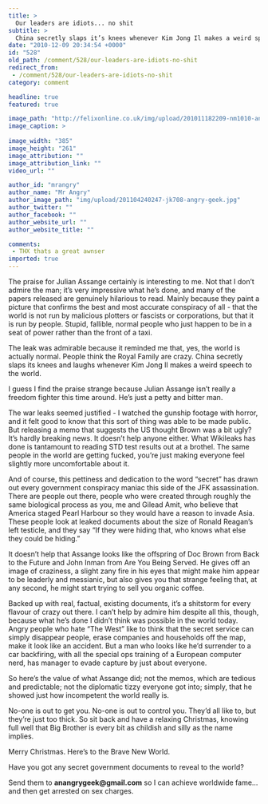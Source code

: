```yaml
---
title: >
  Our leaders are idiots... no shit
subtitle: >
  China secretly slaps it’s knees whenever Kim Jong Il makes a weird speech
date: "2010-12-09 20:34:54 +0000"
id: "528"
old_path: /comment/528/our-leaders-are-idiots-no-shit
redirect_from:
 - /comment/528/our-leaders-are-idiots-no-shit
category: comment

headline: true
featured: true

image_path: "http://felixonline.co.uk/img/upload/201011182209-nm1010-angrygee.jpg"
image_caption: >
  
image_width: "385"
image_height: "261"
image_attribution: ""
image_attribution_link: ""
video_url: ""

author_id: "mrangry"
author_name: "Mr Angry"
author_image_path: "img/upload/201104240247-jk708-angry-geek.jpg"
author_twitter: ""
author_facebook: ""
author_website_url: ""
author_website_title: ""

comments:
 - THX thats a great awnser
imported: true
---
```


The praise for Julian Assange certainly is interesting to me. Not that I don’t admire the man; it’s very impressive what he’s done, and many of the papers released are genuinely hilarious to read. Mainly because they paint a picture that confirms the best and most accurate conspiracy of all - that the world is not run by malicious plotters or fascists or corporations, but that it is run by people. Stupid, fallible, normal people who just happen to be in a seat of power rather than the front of a taxi.

The leak was admirable because it reminded me that, yes, the world is actually normal. People think the Royal Family are crazy. China secretly slaps its knees and laughs whenever Kim Jong Il makes a weird speech to the world.

I guess I find the praise strange because Julian Assange isn’t really a freedom fighter this time around. He’s just a petty and bitter man.

The war leaks seemed justified - I watched the gunship footage with horror, and it felt good to know that this sort of thing was able to be made public. But releasing a memo that suggests the US thought Brown was a bit ugly? It’s hardly breaking news. It doesn’t help anyone either. What Wikileaks has done is tantamount to reading STD test results out at a brothel. The same people in the world are getting fucked, you’re just making everyone feel slightly more uncomfortable about it.

And of course, this pettiness and dedication to the word “secret” has drawn out every government conspiracy maniac this side of the JFK assassination. There are people out there, people who were created through roughly the same biological process as you, me and Gilead Amit, who believe that America staged Pearl Harbour so they would have a reason to invade Asia. These people look at leaked documents about the size of Ronald Reagan’s left testicle, and they say “If they were hiding that, who knows what else they could be hiding.”

It doesn’t help that Assange looks like the offspring of Doc Brown from Back to the Future and John Inman from Are You Being Served. He gives off an image of craziness, a slight zany fire in his eyes that might make him appear to be leaderly and messianic, but also gives you that strange feeling that, at any second, he might start trying to sell you organic coffee.

Backed up with real, factual, existing documents, it’s a shitstorm for every flavour of crazy out there. I can’t help by admire him despite all this, though, because what he’s done I didn’t think was possible in the world today. Angry people who hate “The West” like to think that the secret service can simply disappear people, erase companies and households off the map, make it look like an accident. But a man who looks like he’d surrender to a car backfiring, with all the special ops training of a European computer nerd, has manager to evade capture by just about everyone.

So here’s the value of what Assange did; not the memos, which are tedious and predictable; not the diplomatic tizzy everyone got into; simply, that he showed just how incompetent the world really is.

No-one is out to get you. No-one is out to control you. They’d all like to, but they’re just too thick. So sit back and have a relaxing Christmas, knowing full well that Big Brother is every bit as childish and silly as the name implies.

Merry Christmas. Here’s to the Brave New World.

Have you got any secret government documents to reveal to the world?

Send them to __anangrygeek@gmail.com__ so I can achieve worldwide fame... and then get arrested on sex charges.
